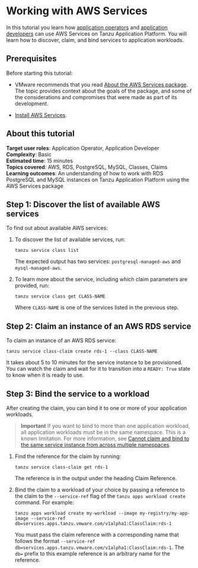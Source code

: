 # Working with AWS Services

In this tutorial you learn how [application operators](../../services-toolkit/reference/terminology-and-user-roles.hbs.md#ao)
and [application developers](../../services-toolkit/reference/terminology-and-user-roles.hbs.md#ad)
can use AWS Services on Tanzu Application Platform.
You will learn how to discover, claim, and bind services to application workloads.

## <a id="prerequisites"></a>Prerequisites

Before starting this tutorial:

- VMware recommends that you read [About the AWS Services package](../concepts/about-package.hbs.md).
  The topic provides context about the goals of the package, and some of the
  considerations and compromises that were made as part of its development.

- [Install AWS Services](../install-aws-services.hbs.md).

## <a id="about"></a> About this tutorial

**Target user roles**:      Application Operator, Application Developer<br />
**Complexity**:             Basic<br />
**Estimated time**:         15 minutes<br />
**Topics covered**:         AWS, RDS, PostgreSQL, MySQL, Classes, Claims<br />
**Learning outcomes**:      An understanding of how to work with RDS PostgreSQL and MySQL instances on Tanzu Application Platform using the AWS Services package<br />

## <a id="discover-services"></a> Step 1: Discover the list of available AWS services

To find out about available AWS services:

1. To discover the list of available services, run:

    ```console
    tanzu service class list
    ```

    The expected output has two services: `postgresql-managed-aws` and `mysql-managed-aws`.

1. To learn more about the service, including which claim parameters are provided, run:

    ```console
    tanzu service class get CLASS-NAME
    ```

    Where `CLASS-NAME` is one of the services listed in the previous step.

## <a id="create-a-claim"></a> Step 2: Claim an instance of an AWS RDS service

To claim an instance of an AWS RDS service:

```console
tanzu service class-claim create rds-1 --class CLASS-NAME
```

It takes about 5 to 10 minutes for the service instance to be provisioned.
You can watch the claim and wait for it to transition into a `READY: True` state to know when it is
ready to use.

## <a id="bind-to-workload"></a> Step 3: Bind the service to a workload

After creating the claim, you can bind it to one or more of your application workloads.

> **Important** If you want to bind to more than one application workload, all application workloads
> must be in the same namespace. This is a known limitation. For more information, see
> [Cannot claim and bind to the same service instance from across multiple namespaces](../../services-toolkit/reference/known-limitations.hbs.md#multi-workloads).

1. Find the reference for the claim by running:

    ```console
    tanzu service class-claim get rds-1
    ```

    The reference is in the output under the heading Claim Reference.

1. Bind the claim to a workload of your choice by passing a reference to the claim to the `--service-ref`
   flag of the `tanzu apps workload create` command. For example:

    ```console
    tanzu apps workload create my-workload --image my-registry/my-app-image --service-ref db=services.apps.tanzu.vmware.com/v1alpha1:ClassClaim:rds-1
    ```

    You must pass the claim reference with a corresponding name that follows the format
    `--service-ref db=services.apps.tanzu.vmware.com/v1alpha1:ClassClaim:rds-1`.
    The `db=` prefix to this example reference is an arbitrary name for the reference.
